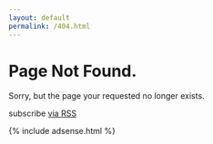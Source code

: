 ```yaml
---
layout: default
permalink: /404.html
---
```


<div class="home">

  <h1 class="page-heading">Page Not Found.</h1>

  <p>Sorry, but the page your requested no longer exists.</p>
  
  
  <p class="rss-subscribe">subscribe <a href="{{ "/feed.xml" | prepend: site.baseurl }}">via RSS</a></p>

  {% include adsense.html %}
</div>


